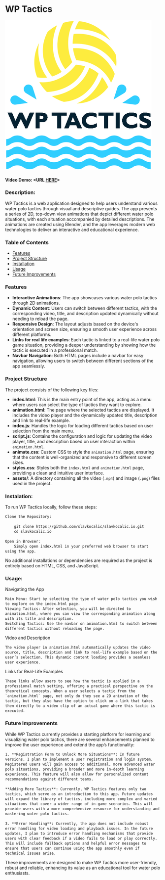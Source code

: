 # WP Tactics

<picture>
 <source media="(prefers-color-scheme: dark)" srcset="assets/ballMenu.png">
 <source media="(prefers-color-scheme: light)" srcset="assets/ballMenu2.png">
 <img alt="WP Tactics logo" src="assets/ballMenu2.png">
</picture>

#### Video Demo:  <URL [HERE](https://youtu.be/a4p5574ruB8)>

### Description:

WP Tactics is a web application designed to help users understand various water polo tactics through visual and descriptive guides. The app presents a series of 2D, top-down view animations that depict different water polo situations, with each situation accompanied by detailed descriptions. The animations are created using Blender, and the app leverages modern web technologies to deliver an interactive and educational experience.

### Table of Contents

- [Features](#features)
- [Project Structure](#project-structure)
- [Installation](#installation)
- [Usage](#usage)
- [Future Improvements](#future-improvements)

### Features

- **Interactive Animations**: The app showcases various water polo tactics through 2D animations.
- **Dynamic Content**: Users can switch between different tactics, with the corresponding video, title, and description updated dynamically without needing to reload the page.
- **Responsive Design**: The layout adjusts based on the device's orientation and screen size, ensuring a smooth user experience across different platforms.
- **Links for real life examples**: Each tactic is linked to a real-life water polo game situation, providing a deeper understanding by showing how the tactic is executed in a professional match.
- **Navbar Navigation**: Both HTML pages include a navbar for easy navigation, allowing users to switch between different sections of the app seamlessly.

### Project Structure

The project consists of the following key files:

- **index.html**: This is the main entry point of the app, acting as a menu where users can select the type of tactics they want to explore.
- **animation.html**: The page where the selected tactics are displayed. It includes the video player and the dynamically updated title, description and link to real-life example.
- **index.js**: Handles the logic for loading different tactics based on user selection from the main menu.
- **script.js**: Contains the configuration and logic for updating the video player, title, and description based on user interaction within `animation.html`.
- **animate.css**: Custom CSS to style the `animation.html` page, ensuring that the content is well-organized and responsive to different screen sizes.
- **styles.css**: Styles both the `index.html` and `animation.html` page, providing a clean and intuitive user interface.
- **assets/**: A directory containing all the video (`.mp4`) and image (`.png`) files used in the project.

### Instalation:

To run WP Tactics locally, follow these steps:

    Clone the Repository:

        git clone https://github.com/slavkocalic/slavkocalic.io.git
        cd slavkocalic.io

    Open in Browser:
        Simply open index.html in your preferred web browser to start using the app.

No additional installations or dependencies are required as the project is entirely based on HTML, CSS, and JavaScript.

### Usage:

Navigating the App

    Main Menu: Start by selecting the type of water polo tactics you wish to explore on the index.html page.
    Viewing Tactics: After selection, you will be directed to animation.html, where you can view the corresponding animation along with its title and description.
    Switching Tactics: Use the navbar on animation.html to switch between different tactics without reloading the page.

Video and Description

    The video player in animation.html automatically updates the video source, title, description and link to real-life example based on the user’s selection. This dynamic content loading provides a seamless user experience.

Links for Real-Life Examples

    These links allow users to see how the tactic is applied in a professional match setting, offering a practical perspective on the theoretical concepts. When a user selects a tactic from the `animation.html` page, not only do they see a 2D animation of the tactic, but they also have the option to click on a link that takes them directly to a video clip of an actual game where this tactic is executed.


### Future Improvements

While WP Tactics currently provides a starting platform for learning and visualizing water polo tactics, there are several enhancements planned to improve the user experience and extend the app’s functionality:

    1. **Registration Form to Unlock More Situations**: In future versions, I plan to implement a user registration and login system. Registered users will gain access to additional, more advanced water polo situations, providing a broader and more in-depth learning experience. This feature will also allow for personalized content recommendations against different teams.

    **Adding More Tactics**: Currently, WP Tactics features only two tactics, which serve as an introduction to this app. Future updates will expand the library of tactics, including more complex and varied situations that cover a wider range of in-game scenarios. This will provide users with a more comprehensive resource for understanding and mastering water polo tactics.

    3. **Error Handling**: Currently, the app does not include robust error handling for video loading and playback issues. In the future updates, I plan to introduce error handling mechanisms that provide users with clear feedback if a video fails to load or play correctly. This will include fallback options and helpful error messages to ensure that users can continue using the app smoothly even if technical issues arise.

These improvements are designed to make WP Tactics more user-friendly, robust and reliable, enhancing its value as an educational tool for water polo enthusiasts.
